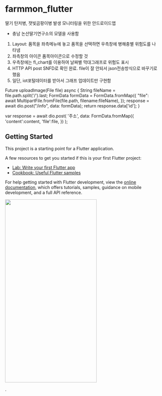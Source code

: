 # farmmon_flutter

딸기 탄저병, 잿빛곰팡이병 발생 모니터링을 위한 안드로이드앱
- 충남 논산딸기연구소의 모델을 사용함

1. Layout: 품목을 좌측메뉴에 놓고 품목을 선택하면 우측창에 병해충별 위험도를 나타냄
2. 좌측창의 아이콘 품목아이콘으로 수정할 것
3. 우측창에는 fl_chart를 이용하여 날짜별 막대그래프로 위험도 표시
4. HTTP API post SNFD로 확인 완료. file이 잘 안되서 json전송방식으로 바꾸기로 했음
5. 일단, iot포털데이터를 받아서 그래프 업데이트만 구현함


Future<String> uploadImage(File file) async { String fileName = file.path.split('/').last; FormData formData = FormData.fromMap({ "file": await MultipartFile.fromFile(file.path, filename:fileName), }); response = await dio.post("/info", data: formData); return response.data['id']; }

var response = await dio.post(
'주소',
data: FormData.fromMap({
'content':content,
'file':file,
})
);

## Getting Started

This project is a starting point for a Flutter application.

A few resources to get you started if this is your first Flutter project:

- [Lab: Write your first Flutter app](https://docs.flutter.dev/get-started/codelab)
- [Cookbook: Useful Flutter samples](https://docs.flutter.dev/cookbook)

For help getting started with Flutter development, view the
[online documentation](https://docs.flutter.dev/), which offers tutorials,
samples, guidance on mobile development, and a full API reference.


<img src="https://github.com/jeffreyshin/farmmon_flutter/assets/6800894/e174988b-7b9e-4fb5-bdba-68bac337ae7f.jpg"  width="300" height="600">
  


             
.                  
                  
                  
                
